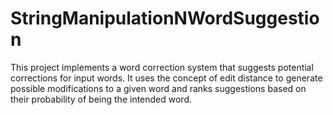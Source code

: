 # StringManipulationNWordSuggestion
This project implements a word correction system that suggests potential corrections for input words. It uses the concept of edit distance to generate possible modifications to a given word and ranks suggestions based on their probability of being the intended word.
